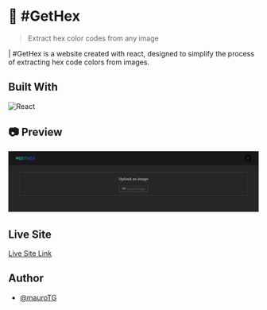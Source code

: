 # 🌟 #GetHex

> Extract hex color codes from any image

| #GetHex is a website created with react, designed to simplify the process of extracting hex code colors from images.

## Built With

![React](https://img.shields.io/badge/React-20232A?style=for-the-badge&logo=react&logoColor=61DAFB)

## 📷 Preview
![screenshot](images/app_screenshot.png)

## Live Site

[Live Site Link](https://gethex.netlify.app/)

## Author

- [@mauroTG](https://www.github.com/mauroTG)
